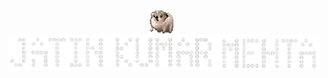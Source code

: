 <p align="center">
  <img src="assets/nervous-dog-spinning.gif" width="40" style="vertical-align: middle; margin-right: 10px;" />
  <strong style="font-size: 2em;">
    <img src="assets/name (2).png" width="500" />
  </strong>
</p>
